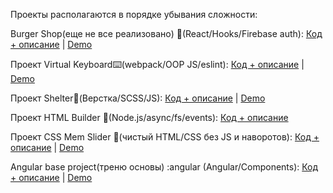 Проекты располагаются в порядке убывания сложности:

Burger Shop(еще не все реализовано) 🍔(React/Hooks/Firebase auth): [Код + описание](https://github.com/shmykovandrey/burger-shop/tree/dev) | [Demo](https://shmykovandrey.github.io/burger-shop/)

Проект Virtual Keyboard⌨️(webpack/OOP JS/eslint): [Код + описание](https://github.com/shmykovandrey/virtual-keyboard) | [Demo](https://shmykovandrey.github.io/virtual-keyboard/)

Проект Shelter🐶(Верстка/SCSS/JS): [Код + описание](https://github.com/shmykovandrey/shelter/tree/shelter/shelter) | [Demo](https://shmykovandrey.github.io/shelter/shelter/pages/main/) 

Проект HTML Builder 📁(Node.js/async/fs/events): [Код + описание](https://github.com/shmykovandrey/HTML-builder)

Проект CSS Mem Slider 🐸(чистый HTML/CSS без JS и наворотов): [Код + описание](https://github.com/shmykovandrey/cssMemSlider) | [Demo](https://shmykovandrey.github.io/cssMemSlider/cssMemSlider/)

Angular base project(треню основы) :angular (Angular/Components): [Код + описание](https://github.com/shmykovandrey/tour-of-heroes/tree/dev) | [Demo](https://shmykovandrey.github.io/tour-of-heroes/)

